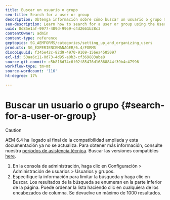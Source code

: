 ```yaml
---
title: Buscar un usuario o grupo
seo-title: Search for a user or group
description: Obtenga información sobre cómo buscar un usuario o grupo mediante la configuración Administración de usuarios de la consola de administración.
seo-description: Learn how to search for a user or group using the User Management settings in the administration console.
uuid: 8d85e1af-9977-489d-9969-c4d2661b38c3
contentOwner: admin
content-type: reference
geptopics: SG_AEMFORMS/categories/setting_up_and_organizing_users
products: SG_EXPERIENCEMANAGER/6.4/FORMS
discoiquuid: f345e42c-82d9-4970-9169-156ea4505097
exl-id: 53aa6c11-0d73-4d95-a0b3-cf369883abe8
source-git-commit: c5b816d74c6f02f85476d16868844f39b4c47996
workflow-type: tm+mt
source-wordcount: '116'
ht-degree: 17%

---
```


# Buscar un usuario o grupo {#search-for-a-user-or-group}

>[!CAUTION]
>
>AEM 6.4 ha llegado al final de la compatibilidad ampliada y esta documentación ya no se actualiza. Para obtener más información, consulte nuestra [períodos de asistencia técnica](https://helpx.adobe.com/es/support/programs/eol-matrix.html). Buscar las versiones compatibles [here](https://experienceleague.adobe.com/docs/).

1. En la consola de administración, haga clic en Configuración > Administración de usuarios > Usuarios y grupos.
1. Especifique la información para limitar la búsqueda y haga clic en Buscar. Los resultados de la búsqueda se enumeran en la parte inferior de la página. Puede ordenar la lista haciendo clic en cualquiera de los encabezados de columna. Se devuelve un máximo de 1000 resultados.
